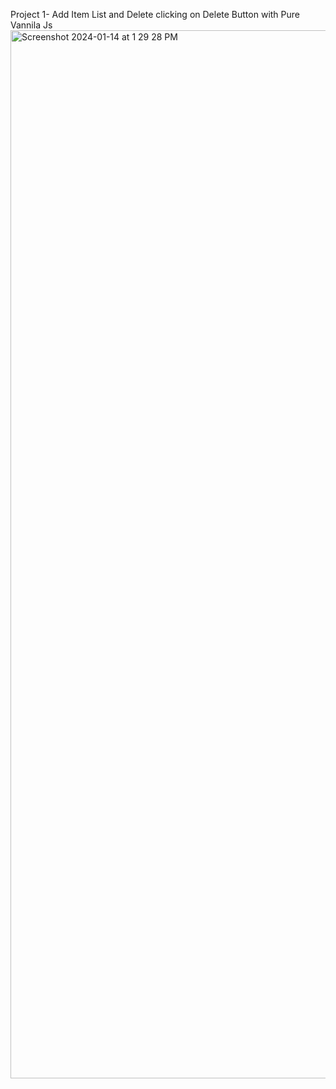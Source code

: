 Project 1- Add Item List and Delete clicking on Delete Button with Pure Vannila Js
<img width="1677" alt="Screenshot 2024-01-14 at 1 29 28 PM" src="https://github.com/chitab/VannilaJS/assets/35214320/e0bba709-862a-41f5-8903-82b0bdc75f8d">

